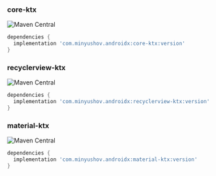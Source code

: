 ### core-ktx
![Maven Central](https://img.shields.io/maven-central/v/io.github.minyushov/android-ktx)

```groovy
dependencies {
  implementation 'com.minyushov.androidx:core-ktx:version'
}
```

### recyclerview-ktx
![Maven Central](https://img.shields.io/maven-central/v/io.github.minyushov/recyclerview-ktx)

```groovy
dependencies {
  implementation 'com.minyushov.androidx:recyclerview-ktx:version'
}
```

### material-ktx
![Maven Central](https://img.shields.io/maven-central/v/io.github.minyushov/material-ktx)

```groovy
dependencies {
  implementation 'com.minyushov.androidx:material-ktx:version'
}
```
